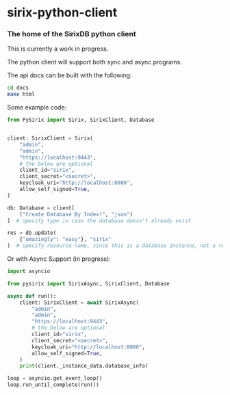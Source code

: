 # sirix-python-client

### The home of the SirixDB python client

This is currently a work in progress.

The python client will support both sync and async programs.

The api docs can be built with the following:
```bash
cd docs
make html
```


Some example code:
```python
from PySirix import Sirix, SirixClient, Database


client: SirixClient = Sirix(
    "admin",
    "admin",
    "https://localhost:9443",
    # the below are optional
    client_id="sirix",
    client_secret="<secret>",
    keycloak_uri="http://localhost:8080",
    allow_self_signed=True,
)

db: Database = client[
    ("Create Database By Index!", "json")
]  # specify type in case the database doesn't already exist

res = db.update(
    {"amazingly": "easy"}, "sirix"
)  # specify resource name, since this is a database instance, not a resource instance

```

Or with Async Support (in progress):
```python
import asyncio

from pysirix import SirixAsync, SirixClient, Database

async def run():
    client: SirixClient = await SirixAsync(
        "admin",
        "admin",
        "https://localhost:9443",
        # the below are optional
        client_id="sirix",
        client_secret="<secret>",
        keycloak_uri="http://localhost:8080",
        allow_self_signed=True,
    )
    print(client._instance_data.database_info)

loop = asyncio.get_event_loop()
loop.run_until_complete(run())
```
